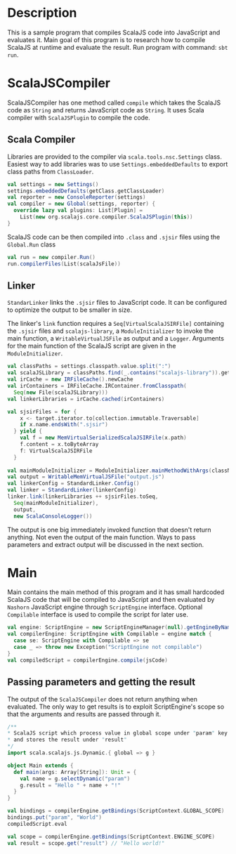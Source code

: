 # Description
This is a sample program that compiles ScalaJS code into JavaScript and evaluates it. Main goal of this program is to
research how to compile ScalaJS at runtime and evaluate the result. Run program with command: `sbt run`.

# ScalaJSCompiler
ScalaJSCompiler has one method called `compile` which takes the ScalaJS code as `String` and returns JavaScript code as
`String`. It uses Scala compiler with `ScalaJSPlugin` to compile the code.

## Scala Compiler
Libraries are provided to the compiler via `scala.tools.nsc.Settings` class. Easiest way to add libraries was to use
`Settings.embeddedDefaults` to export class paths from `ClassLoader`.
```Scala
val settings = new Settings()
settings.embeddedDefaults(getClass.getClassLoader)
val reporter = new ConsoleReporter(settings)
val compiler = new Global(settings, reporter) {
  override lazy val plugins: List[Plugin] =
    List(new org.scalajs.core.compiler.ScalaJSPlugin(this))
}
```
ScalaJS code can be then compiled into `.class` and `.sjsir` files using the `Global.Run` class
```Scala
val run = new compiler.Run()
run.compilerFiles(List(scalaJsFile))
```
## Linker
`StandarLinker` links the `.sjsir` files to JavaScript code. It can be configured to optimize the output to be smaller
in size.

The linker's `link` function requires a `Seq[VirtualScalaJSIRFile]` containing the `.sjsir` files and `scalajs-library`,
a `ModuleInitializer` to invoke the main function, a `WritableVirtualJSFile` as output and a `Logger`. Arguments for the
main function of the ScalaJS script are given in the `ModuleInitializer`.
```Scala
val classPaths = settings.classpath.value.split(":")
val scalaJSLibrary = classPaths.find(_.contains("scalajs-library")).get
val irCache = new IRFileCache().newCache
val irContainers = IRFileCache.IRContainer.fromClasspath(
  Seq(new File(scalaJSLibrary)))
val linkerLibraries = irCache.cached(irContainers)

val sjsirFiles = for {
    x <- target.iterator.to[collection.immutable.Traversable]
    if x.name.endsWith(".sjsir")
  } yield {
    val f = new MemVirtualSerializedScalaJSIRFile(x.path)
    f.content = x.toByteArray
    f: VirtualScalaJSIRFile
  }
  
val mainModuleInitializer = ModuleInitializer.mainMethodWithArgs(className, mainMethod, args)
val output = WritableMemVirtualJSFile("output.js")
val linkerConfig = StandardLinker.Config()
val linker = StandardLinker(linkerConfig)
linker.link(linkerLibraries ++ sjsirFiles.toSeq,
  Seq(mainModuleInitializer),
  output,
  new ScalaConsoleLogger())
```
The output is one big immediately invoked function that doesn't return anything. Not even the output of the main
function. Ways to pass parameters and extract output will be discussed in the next section.

# Main
Main contains the main method of this program and it has small hardcoded ScalaJS code that will be compiled to
JavaScript and then evaluated by `Nashorn` JavaScript engine through `ScriptEngine` interface. Optional `Compilable`
interface is used to compile the script for later use.
```scala
val engine: ScriptEngine = new ScriptEngineManager(null).getEngineByName("nashorn")
val compilerEngine: ScriptEngine with Compilable = engine match {
  case se: ScriptEngine with Compilable => se
  case _ => throw new Exception("ScriptEngine not compilable")
}
val compiledScript = compilerEngine.compile(jsCode)
```

## Passing parameters and getting the result
The output of the `ScalaJSCompiler` does not return anything when evaluated. The only way to get results is to
exploit ScriptEngine's scope so that the arguments and results are passed through it.

```Scala
/**
* ScalaJS script which process value in global scope under "param" key
* and stores the result under "result"
*/
import scala.scalajs.js.Dynamic.{ global => g }

object Main extends {
  def main(args: Array[String]): Unit = {
    val name = g.selectDynamic("param")
    g.result = "Hello " + name + "!"
  }
}
```

```Scala
val bindings = compilerEngine.getBindings(ScriptContext.GLOBAL_SCOPE)
bindings.put("param", "World")
compiledScript.eval

val scope = compilerEngine.getBindings(ScriptContext.ENGINE_SCOPE)
val result = scope.get("result") // "Hello world!"
```
